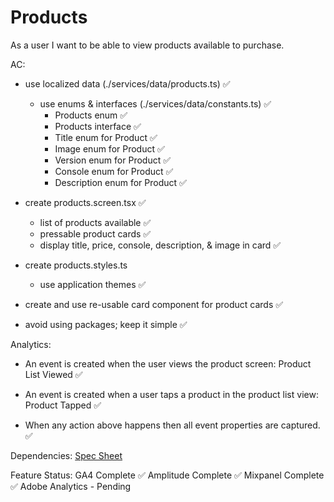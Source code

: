 # Products

As a user I want to be able to view products available to purchase.

AC: 
- use localized data (./services/data/products.ts) ✅
    - use enums & interfaces (./services/data/constants.ts) ✅
        - Products enum ✅
        - Products interface ✅
        - Title enum for Product ✅
        - Image enum for Product ✅
        - Version enum for Product ✅
        - Console enum for Product ✅
        - Description enum for Product ✅

- create products.screen.tsx ✅
    - list of products available ✅
    - pressable product cards ✅
    - display title, price, console, description, & image in card ✅

- create products.styles.ts
    - use application themes ✅

- create and use re-usable card component for product cards ✅
- avoid using packages; keep it simple ✅


Analytics:
 - An event is created when the user views the product screen: Product List Viewed ✅

 - An event is created when a user taps a product in the product list view: Product Tapped ✅
 
 - When any action above happens then all event properties are captured. ✅

Dependencies:
    [Spec Sheet](https://docs.google.com/spreadsheets/d/1XjU3QFf_wD4_UEoyGYmgohfrjzf7GZBR1wWtNOyYD_Q/)

Feature Status:
GA4 Complete ✅
Amplitude Complete ✅
Mixpanel Complete ✅
Adobe Analytics - Pending